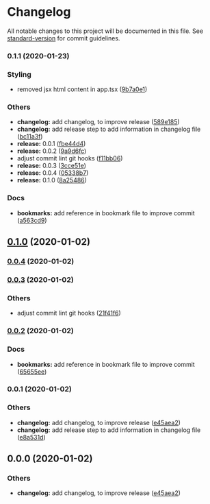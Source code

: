 # Changelog

All notable changes to this project will be documented in this file. See [standard-version](https://github.com/conventional-changelog/standard-version) for commit guidelines.

### 0.1.1 (2020-01-23)


### Styling

* removed jsx html content in app.tsx ([9b7a0e1](https://github.com/rodriguesl3/timesheet/commit/9b7a0e10cea4a007892c8390eac19a15f1d0cceb))


### Others

* **changelog:** add changelog, to improve release ([589e185](https://github.com/rodriguesl3/timesheet/commit/589e1858a79d975bf4b791315a91b2b474d2ee3a))
* **changelog:** add release step to add information in changelog file ([bc11a3f](https://github.com/rodriguesl3/timesheet/commit/bc11a3fafe2e5233066e2e14c276b85ec70a4def))
* **release:** 0.0.1 ([fbe44d4](https://github.com/rodriguesl3/timesheet/commit/fbe44d414737c5aef6944fe609af14a113623ef7))
* **release:** 0.0.2 ([9a9d6fc](https://github.com/rodriguesl3/timesheet/commit/9a9d6fc19ad521b9f0ee4b3a9901e87c2ecbba6c))
* adjust commit lint git hooks ([f11bb06](https://github.com/rodriguesl3/timesheet/commit/f11bb065d055cc1f631bb9133e083b42889b9b1e))
* **release:** 0.0.3 ([3cce51e](https://github.com/rodriguesl3/timesheet/commit/3cce51e2d035336374f59a493b777b09566caa9f))
* **release:** 0.0.4 ([05338b7](https://github.com/rodriguesl3/timesheet/commit/05338b7726e0ab59aa9f5ebe12962f599e648f72))
* **release:** 0.1.0 ([8a25486](https://github.com/rodriguesl3/timesheet/commit/8a25486503bca4308d5200a620c95967334a6281))


### Docs

* **bookmarks:** add reference in bookmark file to improve commit ([a563cd9](https://github.com/rodriguesl3/timesheet/commit/a563cd90b469ff6f42853963e21e4a3cb2c22631))

## [0.1.0](https://github.com/rodriguesl3/timesheet/compare/v0.0.4...v0.1.0) (2020-01-02)

### [0.0.4](https://github.com/rodriguesl3/timesheet/compare/v0.0.3...v0.0.4) (2020-01-02)

### [0.0.3](https://github.com/rodriguesl3/timesheet/compare/v0.0.2...v0.0.3) (2020-01-02)


### Others

* adjust commit lint git hooks ([21f41f6](https://github.com/rodriguesl3/timesheet/commit/21f41f65a85724cc9ee798798ebc68ce705e5af2))

### [0.0.2](https://github.com/rodriguesl3/timesheet/compare/v0.0.1...v0.0.2) (2020-01-02)


### Docs

* **bookmarks:** add reference in bookmark file to improve commit ([65655ee](https://github.com/rodriguesl3/timesheet/commit/65655eef54b50d7ffb32fe368fe59660d01e3dd0))

### 0.0.1 (2020-01-02)


### Others

* **changelog:** add changelog, to improve release ([e45aea2](https://github.com/rodriguesl3/timesheet/commit/e45aea2b75e56bf796d61749b9e58fc0462a4948))
* **changelog:** add release step to add information in changelog file ([e8a531d](https://github.com/rodriguesl3/timesheet/commit/e8a531da837d93c037a825696918e36d96c0b345))

## 0.0.0 (2020-01-02)


### Others

* **changelog:** add changelog, to improve release ([e45aea2](https://github.com/rodriguesl3/timesheet/commit/e45aea2b75e56bf796d61749b9e58fc0462a4948))
